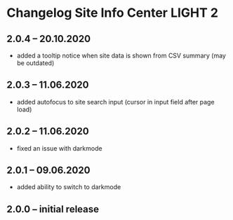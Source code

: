 # Changelog Site Info Center LIGHT 2

## 2.0.4 – 20.10.2020
* added a tooltip notice when site data is shown from CSV summary (may be outdated)

## 2.0.3 – 11.06.2020
* added autofocus to site search input (cursor in input field after page load)

## 2.0.2 – 11.06.2020
* fixed an issue with darkmode

## 2.0.1 – 09.06.2020
* added ability to switch to darkmode

## 2.0.0 – initial release